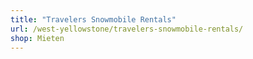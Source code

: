 ```yaml
---
title: "Travelers Snowmobile Rentals"
url: /west-yellowstone/travelers-snowmobile-rentals/
shop: Mieten
---
```

